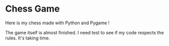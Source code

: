 # Chess Game


Here is my chess made with Python and Pygame !

The game itself is almost finished. I need test to see if my code respects the rules. It's taking time.

